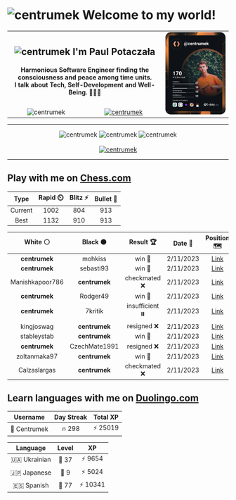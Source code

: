 <h1>
  <img
    src="https://emojis.slackmojis.com/emojis/images/1531849430/4246/blob-sunglasses.gif"
    width="30"
    alt="centrumek"
  />
  Welcome to my world!
</h1>

<table>
  <tbody>
    <tr>
      <td align="center" width="70%" colspan="2">
        <h2>
          <img
            src="https://raw.githubusercontent.com/MartinHeinz/MartinHeinz/master/wave.gif"
            width="30px"
            alt="centrumek"
          />
          I'm Paul Potaczała
        </h2>
        <h4>
          Harmonious Software Engineer finding the consciousness and peace among time units.
          <br/>
          I talk about Tech, Self-Development and Well-Being. 🌿🧘🚀
        </h4>
      </td>
      <td width="30%" rowspan="2">
        <a href="https://app.daily.dev/centrumek">
          <img
            src="./devcard.svg"
            alt="centrumek"
          />
        </a>
      </td>
    </tr>
    <tr align="center">
      <td>
        <img
          src="https://komarev.com/ghpvc/?username=centrumek&label=visitors&color=0e75b6&style=flat"
          alt="centrumek"
        >
      </td>
      <td>
        <a href="https://stackoverflow.com/users/14496012/centrumek">
          <img
            src="https://stackoverflow.com/users/flair/14496012.png?theme=dark"
            alt="centrumek"
          >
        </a>
      </td>
    </tr>
  </tbody>
</table>

---
<div align="center">
  <img 
    src="https://github-readme-stats.vercel.app/api?username=centrumek&show_icons=true&count_private=true&theme=dark&hide_border=true&hide=issues,contribs&bg_color=00000000"
    alt="centrumek"
  />
  <img
    src="https://github-readme-stats.vercel.app/api/top-langs/?username=centrumek&layout=compact&hide_border=true&theme=dark&bg_color=00000000&langs_count=6&exclude_repo=air-statistic-app"
    alt="centrumek"
  />
  <img 
    src="https://github-readme-streak-stats.herokuapp.com?user=centrumek&theme=dark&hide_border=true&background=FFFFFF00"
    alt="centrumek"
  />
  <br/>
  <br/>
  <a href="https://www.buymeacoffee.com/centrumek">
    <img
      src="https://cdn.buymeacoffee.com/buttons/v2/default-orange.png"
      height="50"
      width="210"
      alt="centrumek"
    />
  </a>
</div>

---

## Play with me on [Chess.com](https://www.chess.com/member/centrumek)

<div align="center">
<!--START_SECTION:chessStats-->
<!-- Automatically generated with https://github.com/Balastrong/chess-stats-action -->

| Type | Rapid ⏲️ | Blitz ⚡ | Bullet 🔫 |
|:---:|:---:|:---:|:---:|
| Current | 1002 | 804 | 913 |
| Best | 1132 | 910 | 913 |

| White ⚪ | Black ⚫ | Result 🏆 | Date 📅 | Position 🗺️ | Type 🕕 |
|:---:|:---:|:---:|:---:|:---:|:---:|
| **centrumek** | mohkiss | win 🥇 | 2/11/2023 | <a href="http://www.ee.unb.ca/cgi-bin/tervo/fen.pl?select=8/8/8/1R6/2Q1k3/1P4P1/5K2/8 b - -">Link</a> | Blitz |
| **centrumek** | sebasti93 | win 🥇 | 2/11/2023 | <a href="http://www.ee.unb.ca/cgi-bin/tervo/fen.pl?select=8/8/8/8/6kp/8/8/6KR b - -">Link</a> | Blitz |
| Manishkapoor786 | **centrumek** | checkmated ❌ | 2/11/2023 | <a href="http://www.ee.unb.ca/cgi-bin/tervo/fen.pl?select=k1R5/P7/1K6/6p1/8/8/8/6r1 b - -">Link</a> | Blitz |
| **centrumek** | Rodger49 | win 🥇 | 2/11/2023 | <a href="http://www.ee.unb.ca/cgi-bin/tervo/fen.pl?select=8/5R2/4p3/4k3/1P6/P7/2PR4/4K3 b - -">Link</a> | Blitz |
| **centrumek** | 7kritik | insufficient ⏸️ | 2/11/2023 | <a href="http://www.ee.unb.ca/cgi-bin/tervo/fen.pl?select=8/6K1/8/8/8/4k3/8/8 b - -">Link</a> | Blitz |
| kingjoswag | **centrumek** | resigned ❌ | 2/11/2023 | <a href="http://www.ee.unb.ca/cgi-bin/tervo/fen.pl?select=r2Q4/pkp4p/1p1N2p1/1B6/8/8/PP1K1PPP/R6R b - -">Link</a> | Blitz |
| stableystab | **centrumek** | win 🥇 | 2/11/2023 | <a href="http://www.ee.unb.ca/cgi-bin/tervo/fen.pl?select=2r1k3/p4p2/4bb2/8/4P3/3q1N2/P5P1/1K5Q w - -">Link</a> | Blitz |
| **centrumek** | CzechMate1991 | resigned ❌ | 2/11/2023 | <a href="http://www.ee.unb.ca/cgi-bin/tervo/fen.pl?select=3k2r1/p7/1p4p1/2p5/8/2P1P3/P1P1K3/7r w - -">Link</a> | Blitz |
| zoltanmaka97 | **centrumek** | win 🥇 | 2/11/2023 | <a href="http://www.ee.unb.ca/cgi-bin/tervo/fen.pl?select=4q3/p7/r7/5K2/8/2r5/3k4/8 w - -">Link</a> | Blitz |
| Calzaslargas | **centrumek** | checkmated ❌ | 2/11/2023 | <a href="http://www.ee.unb.ca/cgi-bin/tervo/fen.pl?select=r1bqkb1r/pp3Qpp/2np4/4p3/2B5/5N2/PPP2PPP/R1B1K2R b KQkq -">Link</a> | Blitz |

<!--END_SECTION:chessStats-->
</div>

## Learn languages with me on [Duolingo.com](https://www.duolingo.com/profile/Centrumek)

<div align="center">
<!--START_SECTION:duolingoStats-->
<!-- Automatically generated with https://github.com/centrumek/duolingo-readme-stats-->

| Username | Day Streak | Total XP |
|:---:|:---:|:---:|
| 👤 Centrumek | 🔥 298 | ⚡ 25019 |

| Language | Level | XP |
|:---:|:---:|:---:|
| 🇺🇦 Ukrainian | 👑 37 | ⚡ 9654 |
| 🇯🇵 Japanese | 👑 9 | ⚡ 5024 |
| 🇪🇸 Spanish | 👑 77 | ⚡ 10341 |

<!--END_SECTION:duolingoStats-->
</div>
<!--
**centrumek/centrumek** is a ✨ _special_ ✨ repository because its `README.md` (this file) appears on your GitHub profile.

Here are some ideas to get you started:

- 🔭 I’m currently working on ...
- 🌱 I’m currently learning ...
- 👯 I’m looking to collaborate on ...
- 🤔 I’m looking for help with ...
- 💬 Ask me about ...
- 📫 How to reach me: ...
- 😄 Pronouns: ...
- ⚡ Fun fact: ...
-->
